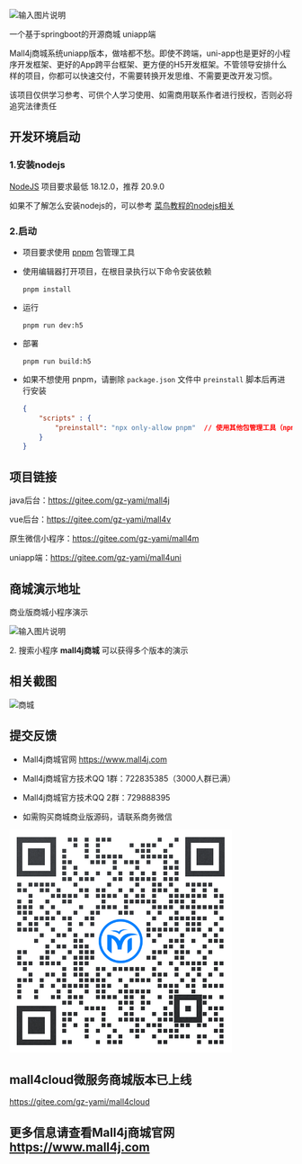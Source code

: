 ![输入图片说明](https://images.gitee.com/uploads/images/2019/0711/174845_6db7724e_5094767.png "在这里输入图片标题")


一个基于springboot的开源商城 uniapp端

Mall4j商城系统uniapp版本，做啥都不愁。即使不跨端，uni-app也是更好的小程序开发框架、更好的App跨平台框架、更方便的H5开发框架。不管领导安排什么样的项目，你都可以快速交付，不需要转换开发思维、不需要更改开发习惯。


该项目仅供学习参考、可供个人学习使用、如需商用联系作者进行授权，否则必将追究法律责任



## 开发环境启动

### 1.安装nodejs

[NodeJS](https://nodejs.org/) 项目要求最低 18.12.0，推荐 20.9.0

如果不了解怎么安装nodejs的，可以参考 [菜鸟教程的nodejs相关](https://www.runoob.com/nodejs/nodejs-install-setup.html)

### 2.启动

- 项目要求使用 [pnpm](https://www.pnpm.cn/) 包管理工具
- 使用编辑器打开项目，在根目录执行以下命令安装依赖

  ```
  pnpm install
  ```

- 运行

  ```
  pnpm run dev:h5
  ```

- 部署

  ```
  pnpm run build:h5
  ```

- 如果不想使用 pnpm，请删除 `package.json` 文件中 `preinstall` 脚本后再进行安装

  ```json
  {
      "scripts" : {
          "preinstall": "npx only-allow pnpm"  // 使用其他包管理工具（npm、yarn、cnpm等）请删除此命令
      }
  }
  ```


## 项目链接

java后台：https://gitee.com/gz-yami/mall4j

vue后台：https://gitee.com/gz-yami/mall4v

原生微信小程序：https://gitee.com/gz-yami/mall4m

uniapp端：https://gitee.com/gz-yami/mall4uni


## 商城演示地址

 商业版商城小程序演示

![输入图片说明](https://gitee.com/gz-yami/mall4j/raw/master/screenshot/%E5%AE%87%E5%AE%99%E7%89%88%E5%B0%8F%E7%A8%8B%E5%BA%8F.png)



​2. 搜索小程序 **mall4j商城** 可以获得多个版本的演示 


## 相关截图

![商城](https://images.gitee.com/uploads/images/2021/1110/145209_2ec1ad04_5094767.png "商城.png")





## 提交反馈
- Mall4j商城官网 https://www.mall4j.com


- Mall4j商城官方技术QQ 1群：722835385（3000人群已满）
- Mall4j商城官方技术QQ 2群：729888395
- 如需购买商城商业版源码，请联系商务微信

![输入图片说明](static/screenshot/%E5%95%86%E5%8A%A1%E4%BA%8C%E7%BB%B4%E7%A0%81.png)



## mall4cloud微服务商城版本已上线
https://gitee.com/gz-yami/mall4cloud

## 更多信息请查看Mall4j商城官网 <https://www.mall4j.com>
